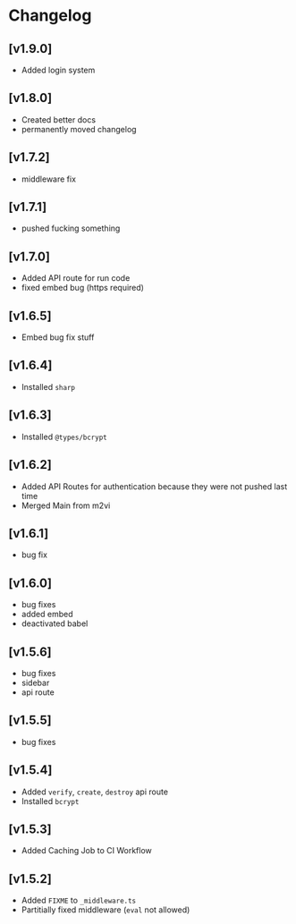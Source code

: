 # Changelog

## **[v1.9.0]**

- Added login system

## **[v1.8.0]**

- Created better docs
- permanently moved changelog

## **[v1.7.2]**

- middleware fix

## **[v1.7.1]**

- pushed fucking something

## **[v1.7.0]**

- Added API route for run code
- fixed embed bug (https required)

## **[v1.6.5]**

- Embed bug fix stuff

## **[v1.6.4]**

- Installed `sharp`

## **[v1.6.3]**

- Installed `@types/bcrypt`

## **[v1.6.2]**

- Added API Routes for authentication because they were not pushed last time
- Merged Main from m2vi

## **[v1.6.1]**

- bug fix

## **[v1.6.0]**

- bug fixes
- added embed
- deactivated babel

## **[v1.5.6]**

- bug fixes
- sidebar
- api route

## **[v1.5.5]**

- bug fixes

## **[v1.5.4]**

- Added `verify`, `create`, `destroy` api route
- Installed `bcrypt`

## **[v1.5.3]**

- Added Caching Job to CI Workflow

## **[v1.5.2]**

- Added `FIXME` to `_middleware.ts`
- Partitially fixed middleware (`eval` not allowed)
